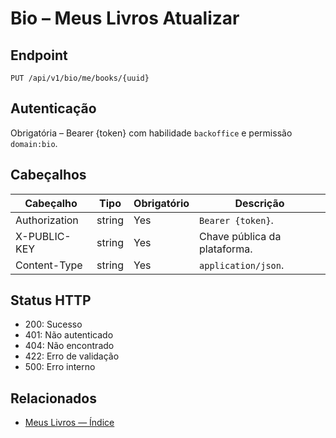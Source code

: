 # Bio – Meus Livros Atualizar

## Endpoint

```
PUT /api/v1/bio/me/books/{uuid}
```

## Autenticação

Obrigatória – Bearer {token} com habilidade `backoffice` e permissão `domain:bio`.

## Cabeçalhos

| Cabeçalho           | Tipo   | Obrigatório | Descrição |
| ---------------- | ------ | -------- | ----------- |
| Authorization    | string | Yes      | `Bearer {token}`. |
| X-PUBLIC-KEY     | string | Yes      | Chave pública da plataforma. |
| Content-Type     | string | Yes      | `application/json`. |

## Status HTTP

- 200: Sucesso
- 401: Não autenticado
- 404: Não encontrado
- 422: Erro de validação
- 500: Erro interno

## Relacionados

- [Meus Livros — Índice](MyBooksÍndice.md)
